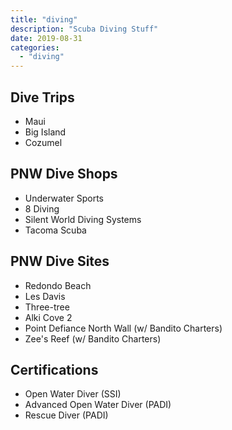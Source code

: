 ```yaml
---
title: "diving"
description: "Scuba Diving Stuff"
date: 2019-08-31
categories:
  - "diving"
---
```


Dive Trips
----------

- Maui
- Big Island
- Cozumel

PNW Dive Shops
--------------

- Underwater Sports
- 8 Diving
- Silent World Diving Systems
- Tacoma Scuba

PNW Dive Sites
--------------

- Redondo Beach
- Les Davis
- Three-tree
- Alki Cove 2
- Point Defiance North Wall (w/ Bandito Charters)
- Zee's Reef (w/ Bandito Charters)

Certifications
--------------

- Open Water Diver (SSI)
- Advanced Open Water Diver (PADI)
- Rescue Diver (PADI)

